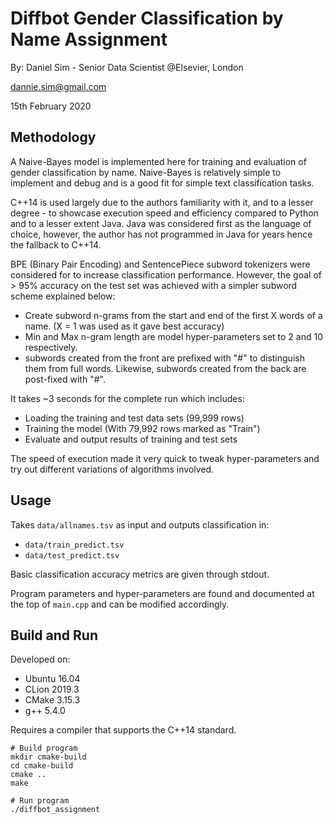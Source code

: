 # Diffbot Gender Classification by Name Assignment
By: Daniel Sim - Senior Data Scientist @Elsevier, London

dannie.sim@gmail.com

15th February 2020

## Methodology
A Naive-Bayes model is implemented here for training and evaluation of gender classification by name. Naive-Bayes is
relatively simple to implement and debug and is a good fit for simple text classification tasks. 

C++14 is used largely due to the authors familiarity with it, and to a lesser degree - to showcase execution speed
and efficiency compared to Python and to a lesser extent Java. Java was considered first as the language of choice,
however, the author has not programmed in Java for years hence the fallback to C++14.

BPE (Binary Pair Encoding) and SentencePiece subword tokenizers were considered for to increase classification
performance. However, the goal of > 95% accuracy on the test set was achieved with a simpler subword scheme explained
below:
- Create subword n-grams from the start and end of the first X words of a name.
  (X = 1 was used as it gave best accuracy)
- Min and Max n-gram length are model hyper-parameters set to 2 and 10 respectively.
- subwords created from the front are prefixed with "#" to distinguish them from full words. Likewise,
 subwords created from the back are post-fixed with "#".
 
 It takes ~3 seconds for the complete run which includes:
 - Loading the training and test data sets (99,999 rows)
 - Training the model (With 79,992 rows marked as "Train")
 - Evaluate and output results of training and test sets
 
 The speed of execution made it very quick to tweak hyper-parameters and try out different variations of algorithms
 involved.

## Usage
Takes `data/allnames.tsv` as input and outputs classification in:
- `data/train_predict.tsv`
- `data/test_predict.tsv`

Basic classification accuracy metrics are given through stdout.

Program parameters and hyper-parameters are found and documented at the top of `main.cpp` and can be modified
accordingly.

## Build and Run
Developed on:
- Ubuntu 16.04
- CLion 2019.3
- CMake 3.15.3
- g++ 5.4.0

Requires a compiler that supports the C++14 standard.

```
# Build program
mkdir cmake-build
cd cmake-build
cmake ..
make

# Run program
./diffbot_assignment
```